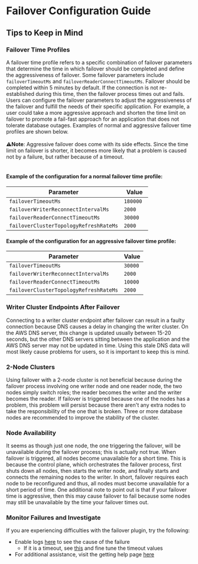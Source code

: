 # Failover Configuration Guide

## Tips to Keep in Mind

### Failover Time Profiles
A failover time profile refers to a specific combination of failover parameters that determine the time in which failover should be completed and define the aggressiveness of failover. Some failover parameters include `failoverTimeoutMs` and `failoverReaderConnectTimeoutMs`. Failover should be completed within 5 minutes by default. If the connection is not re-established during this time, then the failover process times out and fails. Users can configure the failover parameters to adjust the aggressiveness of the failover and fulfill the needs of their specific application. For example, a user could take a more aggressive approach and shorten the time limit on failover to promote a fail-fast approach for an application that does not tolerate database outages. Examples of normal and aggressive failover time profiles are shown below. 
<br><br>
**:warning:Note**: Aggressive failover does come with its side effects. Since the time limit on failover is shorter, it becomes more likely that a problem is caused not by a failure, but rather because of a timeout.
<br><br>
#### Example of the configuration for a normal failover time profile:
| Parameter                              | Value     |
|----------------------------------------|-----------|
| `failoverTimeoutMs`                    | `180000 ` |
| `failoverWriterReconnectIntervalMs`    | `2000`    |
| `failoverReaderConnectTimeoutMs`       | `30000`   |
| `failoverClusterTopologyRefreshRateMs` | `2000`    |

#### Example of the configuration for an aggressive failover time profile:
| Parameter                              | Value   |
|----------------------------------------|---------|
| `failoverTimeoutMs`                    | `30000` |
| `failoverWriterReconnectIntervalMs`    | `2000`  |
| `failoverReaderConnectTimeoutMs`       | `10000` |
| `failoverClusterTopologyRefreshRateMs` | `2000`  |

### Writer Cluster Endpoints After Failover
Connecting to a writer cluster endpoint after failover can result in a faulty connection because DNS causes a delay in changing the writer cluster. On the AWS DNS server, this change is updated usually between 15-20 seconds, but the other DNS servers sitting between the application and the AWS DNS server may not be updated in time. Using this stale DNS data will most likely cause problems for users, so it is important to keep this is mind.

### 2-Node Clusters
Using failover with a 2-node cluster is not beneficial because during the failover process involving one writer node and one reader node, the two nodes simply switch roles; the reader becomes the writer and the writer becomes the reader. If failover is triggered because one of the nodes has a problem, this problem will persist because there aren't any extra nodes to take the responsibility of the one that is broken. Three or more database nodes are recommended to improve the stability of the cluster.

### Node Availability
It seems as though just one node, the one triggering the failover, will be unavailable during the failover process; this is actually not true. When failover is triggered, all nodes become unavailable for a short time. This is because the control plane, which orchestrates the failover process, first shuts down all nodes, then starts the writer node, and finally starts and connects the remaining nodes to the writer. In short, failover requires each node to be reconfigured and thus, all nodes must become unavailable for a short period of time. One additional note to point out is that if your failover time is aggressive, then this may cause failover to fail because some nodes may still be unavailable by the time your failover times out.

### Monitor Failures and Investigate
If you are experiencing difficulties with the failover plugin, try the following:
- Enable logs [here](/docs/using-the-jdbc-driver/UsingTheJdbcDriver.md#logging) to see the cause of the failure
  - If it is a timeout, see [this](#failover-time-profiles) and fine tune the timeout values
- For additional assistance, visit the getting help page [here](../../README.md#getting-help-and-opening-issues)